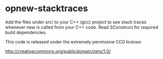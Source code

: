 opnew-stacktraces
=================

Add the files under src/ to your C++ (gcc) project to see stack traces
whenever new is called from your C++ code. Read SConstruct for
required build dependencies.

This code is released under the extremely permissive CC0 license:

http://creativecommons.org/publicdomain/zero/1.0/
